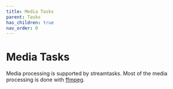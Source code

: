 ```yaml
---
title: Media Tasks
parent: Tasks
has_children: true
nav_order: 0
---
```


# Media Tasks

Media processing is supported by streamtasks. Most of the media processing is done with [ffmpeg](https://ffmpeg.org/).

